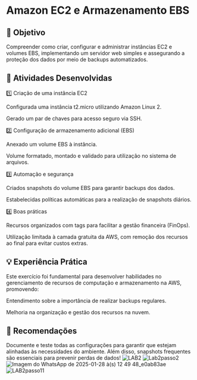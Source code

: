 # Amazon EC2 e Armazenamento EBS


## 🎯 Objetivo

Compreender como criar, configurar e administrar instâncias EC2 e volumes EBS, implementando um servidor web simples e assegurando a proteção dos dados por meio de backups automatizados.

## 📌 Atividades Desenvolvidas

1️⃣ Criação de uma instância EC2

Configurada uma instância t2.micro utilizando Amazon Linux 2.

Gerado um par de chaves para acesso seguro via SSH.

2️⃣ Configuração de armazenamento adicional (EBS)

Anexado um volume EBS à instância.

Volume formatado, montado e validado para utilização no sistema de arquivos.

3️⃣ Automação e segurança

Criados snapshots do volume EBS para garantir backups dos dados.

Estabelecidas políticas automáticas para a realização de snapshots diários.

4️⃣ Boas práticas

Recursos organizados com tags para facilitar a gestão financeira (FinOps).

Utilização limitada à camada gratuita da AWS, com remoção dos recursos ao final para evitar custos extras.

## 💡 Experiência Prática

Este exercício foi fundamental para desenvolver habilidades no gerenciamento de recursos de computação e armazenamento na AWS, promovendo:

Entendimento sobre a importância de realizar backups regulares.

Melhoria na organização e gestão dos recursos na nuvem.

## 🔹 Recomendações

Documente e teste todas as configurações para garantir que estejam alinhadas às necessidades do ambiente. Além disso, snapshots frequentes são essenciais para prevenir perdas de dados!
![LAB2](https://github.com/user-attachments/assets/2483fcf0-d247-4911-8901-1e81400a4b96)
![Lab2passo2](https://github.com/user-attachments/assets/7ba22ac1-4bbc-4619-b5fe-1710eed3ab91)
![Imagem do WhatsApp de 2025-01-28 à(s) 12 49 48_e0ab83ae](https://github.com/user-attachments/assets/60b74893-5674-49c1-9fb7-e1f8141b2031)
![LAB2passo11](https://github.com/user-attachments/assets/9aebf100-d00a-43ed-83fa-7dbd35e5e16e)





